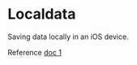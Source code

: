 Localdata
==========
Saving data locally in an iOS device.


Reference [doc 1][1]





[1]: http://www.codingexplorer.com/nsuserdefaults-a-swift-introduction/
